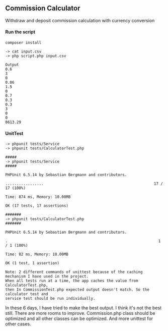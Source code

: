 ## **Commission Calculator**

Withdraw and deposit commission calculation with currency conversion

#### Run the script
`composer install`

````
-> cat input.csv
-> php script.php input.csv

Output
0.6
3
0
0.06
1.5
0
0.7
0.3
0.3
3
0
0
8613.29

````


#### UnitTest
````
-> phpunit tests/Service
-> phpunit tests/CalculatorTest.php
````

````
#####
-> phpunit tests/Service
#####

PHPUnit 6.5.14 by Sebastian Bergmann and contributors.

.................                                                 17 / 17 (100%)

Time: 874 ms, Memory: 10.00MB

OK (17 tests, 17 assertions)

#######
-> phpunit tests/CalculatorTest.php
#######

PHPUnit 6.5.14 by Sebastian Bergmann and contributors.

.                                                                   1 / 1 (100%)

Time: 82 ms, Memory: 10.00MB

OK (1 test, 1 assertion)

````

````
Note: 2 different commands of unittest because of the caching mechanism I have used in the project. 
When all tests run at a time, the app caches the value from CalculatorTest.php, 
then In CommissionTest.php expected output doesn't match. So the calculator test and 
service test should be run individually.
````

In these 6 days, I have tried to make the best output. I think it's not the best still. There are more rooms to improve. Commission.php class should be optimized and all other classes can be optimized. And more unittest for other cases. 
